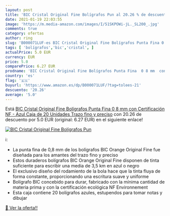 ```yaml
---
layout: post
title: 'BIC Cristal Original Fine Bolígrafos Pun al 20.26 % de descuento'
date: 2021-01-19 22:03:55
image: 'https://m.media-amazon.com/images/I/51SKPOWi-jL._SL200_.jpg'
comments: true
category: ofertas
author: ring
slug: 'B000071LUF-es BIC Cristal Original Fine Bolígrafos Punta Fina 0 8 mm con...'
tags: [ 'bolígrafos','bic','cristal', ]
actualPrice: 5.0 EUR
currency: EUR
price: 5.0
comparePrice: 6.27 EUR
prodname: 'BIC Cristal Original Fine Bolígrafos Punta Fina  0 8 mm  con Certificación NF - Azul  Caja de 20 Unidades  Trazo fino y preciso'
country: 'es'
flag: '🇪🇸'
buyurl: 'https://www.amazon.es/dp/B000071LUF/?tag=tolees-21'
descuento: '20.26'
average: '5.0'
---
```


Está [BIC Cristal Original Fine Bolígrafos Punta Fina  0 8 mm  con Certificación NF - Azul  Caja de 20 Unidades  Trazo fino y preciso](https://www.amazon.es/dp/B000071LUF/?tag=tolees-21) con 20.26 de descuento por 5.0 EUR (original: 6.27 EUR) en el siguiente enlace!

[![BIC Cristal Original Fine Bolígrafos Pun](https://m.media-amazon.com/images/I/51SKPOWi-jL._SL200_.jpg)](https://www.amazon.es/dp/B000071LUF/?tag=tolees-21)

ℹ️:

- La punta fina de 0,8 mm de los bolígrafos BIC Orange Original Fine fue diseñada para los amantes del trazo fino y preciso
- Estos duraderos bolígrafos BIC Orange Original Fine disponen de tinta suficiente para escribir una media de 3,5 km en azul o negro
- El exclusivo diseño del rodamiento de la bola hace que la tinta fluya de forma constante, proporcionando una escritura suave y uniforme
- Bolígrafo BIC concebido para durar, fabricado con la mínima cantidad de materia prima y con la certificación ecológica NF Environnement
- Esta caja contiene 20 bolígrafos azules, estupendos para tomar notas y dibujar

[🛒 Ver la oferta!!](https://www.amazon.es/dp/B000071LUF/?tag=tolees-21)
